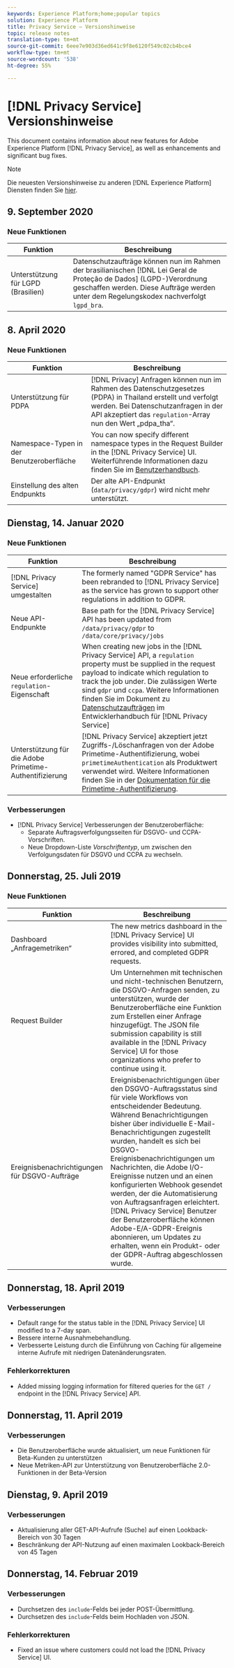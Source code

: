 ```yaml
---
keywords: Experience Platform;home;popular topics
solution: Experience Platform
title: Privacy Service – Versionshinweise
topic: release notes
translation-type: tm+mt
source-git-commit: 6eee7e903d36ed641c9f8e6120f549c02cb4bce4
workflow-type: tm+mt
source-wordcount: '538'
ht-degree: 55%

---
```



# [!DNL Privacy Service] Versionshinweise

This document contains information about new features for Adobe Experience Platform [!DNL Privacy Service], as well as enhancements and significant bug fixes.

>[!NOTE]
>
>Die neuesten Versionshinweise zu anderen [!DNL Experience Platform] Diensten finden Sie [hier](../release-notes/latest/latest.md).

## 9. September 2020

### Neue Funktionen

| Funktion | Beschreibung |
| --- | --- |
| Unterstützung für LGPD (Brasilien) | Datenschutzaufträge können nun im Rahmen der brasilianischen [!DNL Lei Geral de Proteção de Dados] (LGPD-)Verordnung geschaffen werden. Diese Aufträge werden unter dem Regelungskodex nachverfolgt `lgpd_bra`. |

## 8. April 2020

### Neue Funktionen

| Funktion | Beschreibung |
| --- | --- |
| Unterstützung für PDPA | [!DNL Privacy] Anfragen können nun im Rahmen des Datenschutzgesetzes (PDPA) in Thailand erstellt und verfolgt werden. Bei Datenschutzanfragen in der API akzeptiert das `regulation`-Array nun den Wert „pdpa_tha“. |
| Namespace-Typen in der Benutzeroberfläche | You can now specify different namespace types in the Request Builder in the [!DNL Privacy Service] UI. Weiterführende Informationen dazu finden Sie im [Benutzerhandbuch](ui/user-guide.md). |
| Einstellung des alten Endpunkts | Der alte API-Endpunkt (`data/privacy/gdpr`) wird nicht mehr unterstützt. |

## Dienstag, 14. Januar 2020

### Neue Funktionen

| Funktion | Beschreibung |
| --- | --- |
| [!DNL Privacy Service] umgestalten | The formerly named &quot;GDPR Service&quot; has been rebranded to [!DNL Privacy Service] as the service has grown to support other regulations in addition to GDPR. |
| Neue API-Endpunkte | Base path for the [!DNL Privacy Service] API has been updated from `/data/privacy/gdpr` to `/data/core/privacy/jobs` |
| Neue erforderliche `regulation`-Eigenschaft | When creating new jobs in the [!DNL Privacy Service] API, a `regulation` property must be supplied in the request payload to indicate which regulation to track the job under. Die zulässigen Werte sind `gdpr` und `ccpa`. Weitere Informationen finden Sie im Dokument zu [Datenschutzaufträgen](api/privacy-jobs.md) im Entwicklerhandbuch für [!DNL Privacy Service] |
| Unterstützung für die Adobe Primetime-Authentifizierung | [!DNL Privacy Service] akzeptiert jetzt Zugriffs-/Löschanfragen von der Adobe Primetime-Authentifizierung, wobei `primetimeAuthentication` als Produktwert verwendet wird. Weitere Informationen finden Sie in der [Dokumentation für die Primetime-Authentifizierung](http://tve.helpdocsonline.com/how-to-make-a-privacy-request). |

### Verbesserungen

* [!DNL Privacy Service] Verbesserungen der Benutzeroberfläche:
   * Separate Auftragsverfolgungsseiten für DSGVO- und CCPA-Vorschriften.
   * Neue Dropdown-Liste _Vorschriftentyp_, um zwischen den Verfolgungsdaten für DSGVO und CCPA zu wechseln.

## Donnerstag, 25. Juli 2019

### Neue Funktionen

| Funktion | Beschreibung |
| --- | --- |
| Dashboard „Anfragemetriken“ | The new metrics dashboard in the [!DNL Privacy Service] UI provides visibility into submitted, errored, and completed GDPR requests. |
| Request Builder | Um Unternehmen mit technischen und nicht-technischen Benutzern, die DSGVO-Anfragen senden, zu unterstützen, wurde der Benutzeroberfläche eine Funktion zum Erstellen einer Anfrage hinzugefügt. The JSON file submission capability is still available in the [!DNL Privacy Service] UI for those organizations who prefer to continue using it. |
| Ereignisbenachrichtigungen für DSGVO-Aufträge | Ereignisbenachrichtigungen über den DSGVO-Auftragsstatus sind für viele Workflows von entscheidender Bedeutung. Während Benachrichtigungen bisher über individuelle E-Mail-Benachrichtigungen zugestellt wurden, handelt es sich bei DSGVO-Ereignisbenachrichtigungen um Nachrichten, die Adobe I/O-Ereignisse nutzen und an einen konfigurierten Webhook gesendet werden, der die Automatisierung von Auftragsanfragen erleichtert. [!DNL Privacy Service] Benutzer der Benutzeroberfläche können Adobe-E/A-GDPR-Ereignis abonnieren, um Updates zu erhalten, wenn ein Produkt- oder der GDPR-Auftrag abgeschlossen wurde. |

## Donnerstag, 18. April 2019

### Verbesserungen

* Default range for the status table in the [!DNL Privacy Service] UI modified to a 7-day span.
* Bessere interne Ausnahmebehandlung.
* Verbesserte Leistung durch die Einführung von Caching für allgemeine interne Aufrufe mit niedrigen Datenänderungsraten.

### Fehlerkorrekturen

* Added missing logging information for filtered queries for the `GET /` endpoint in the [!DNL Privacy Service] API.

## Donnerstag, 11. April 2019

### Verbesserungen

* Die Benutzeroberfläche wurde aktualisiert, um neue Funktionen für Beta-Kunden zu unterstützen
* Neue Metriken-API zur Unterstützung von Benutzeroberfläche 2.0-Funktionen in der Beta-Version

## Dienstag, 9. April 2019

### Verbesserungen

* Aktualisierung aller GET-API-Aufrufe (Suche) auf einen Lookback-Bereich von 30 Tagen
* Beschränkung der API-Nutzung auf einen maximalen Lookback-Bereich von 45 Tagen

## Donnerstag, 14. Februar 2019

### Verbesserungen

* Durchsetzen des `include`-Felds bei jeder POST-Übermittlung.
* Durchsetzen des `include`-Felds beim Hochladen von JSON.

### Fehlerkorrekturen

* Fixed an issue where customers could not load the [!DNL Privacy Service] UI.